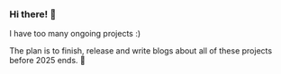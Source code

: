 ### Hi there! 👋

I have too many ongoing projects :)

The plan is to finish, release and write blogs about all of these projects before 2025 ends. 🤞
